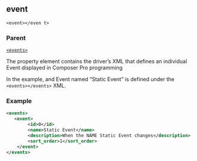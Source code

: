 ## event

`<event></even t>`


### Parent

[`<events>`][1]


The property element contains the driver’s XML that defines an individual Event displayed in Composer Pro programming

In the example, and Event named “Static Event” is defined under the `<events></events>` XML.

### Example

```xml
<events>
   <event>
		<id>0</id>
		<name>Static Event</name>
		<description>When the NAME Static Event changes</description>
		<sort_order>1</sort_order>
	</event>
</events>
```





[1]:	https://verbose-telegram-5004f902.pages.github.io/#events-xml-events